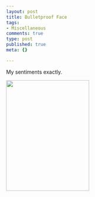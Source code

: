 ```yaml
--- 
layout: post
title: Bulletproof Face
tags: 
- Miscellaneous
comments: true
type: post
published: true
meta: {}

---
```

My sentiments exactly. 
<p><a href="http://brethorsting.com/blog/wp-content/uploads/2009/01/p-640-480-6272224a-30a9-41e7-bbe8-31d806bc5e46.jpeg"><img src="http://brethorsting.com/blog/wp-content/uploads/2009/01/p-640-480-6272224a-30a9-41e7-bbe8-31d806bc5e46.jpeg" alt="" width="225" height="300" class="alignnone size-full wp-image-364" /></a></p>
